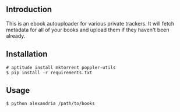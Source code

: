 ## Introduction

This is an ebook autouploader for various private trackers. It will
fetch metadata for all of your books and upload them if they haven't
been already.

## Installation

```
# aptitude install mktorrent poppler-utils
$ pip install -r requirements.txt
```

## Usage

```
$ python alexandria /path/to/books
```

